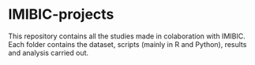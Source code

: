 # IMIBIC-projects
This repository contains all the studies made in colaboration with IMIBIC. Each folder contains the dataset, scripts (mainly in R and Python), results and analysis carried out.

